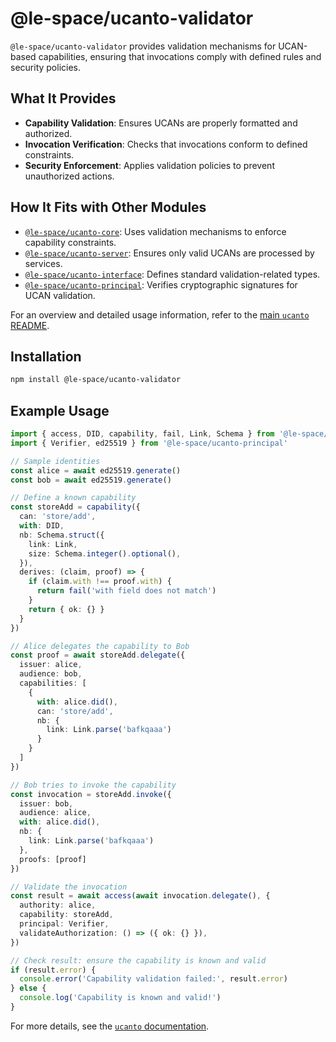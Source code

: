 # @le-space/ucanto-validator

`@le-space/ucanto-validator` provides validation mechanisms for UCAN-based capabilities, ensuring that invocations comply with defined rules and security policies.

## What It Provides
- **Capability Validation**: Ensures UCANs are properly formatted and authorized.
- **Invocation Verification**: Checks that invocations conform to defined constraints.
- **Security Enforcement**: Applies validation policies to prevent unauthorized actions.

## How It Fits with Other Modules
- [`@le-space/ucanto-core`](../core/README.md): Uses validation mechanisms to enforce capability constraints.
- [`@le-space/ucanto-server`](../server/README.md): Ensures only valid UCANs are processed by services.
- [`@le-space/ucanto-interface`](../interface/README.md): Defines standard validation-related types.
- [`@le-space/ucanto-principal`](../principal/README.md): Verifies cryptographic signatures for UCAN validation.

For an overview and detailed usage information, refer to the [main `ucanto` README](../../Readme.md).

## Installation
```sh
npm install @le-space/ucanto-validator
```

## Example Usage
```ts
import { access, DID, capability, fail, Link, Schema } from '@le-space/ucanto-validator'
import { Verifier, ed25519 } from '@le-space/ucanto-principal'

// Sample identities
const alice = await ed25519.generate()
const bob = await ed25519.generate()

// Define a known capability
const storeAdd = capability({
  can: 'store/add',
  with: DID,
  nb: Schema.struct({
    link: Link,
    size: Schema.integer().optional(),
  }),
  derives: (claim, proof) => {
    if (claim.with !== proof.with) {
      return fail('with field does not match')
    }
    return { ok: {} }
  }
})

// Alice delegates the capability to Bob
const proof = await storeAdd.delegate({
  issuer: alice,
  audience: bob,
  capabilities: [
    {
      with: alice.did(),
      can: 'store/add',
      nb: {
        link: Link.parse('bafkqaaa')
      }
    }
  ]
})

// Bob tries to invoke the capability
const invocation = storeAdd.invoke({
  issuer: bob,
  audience: alice,
  with: alice.did(),
  nb: {
    link: Link.parse('bafkqaaa')
  },
  proofs: [proof]
})

// Validate the invocation
const result = await access(await invocation.delegate(), {
  authority: alice,
  capability: storeAdd,
  principal: Verifier,
  validateAuthorization: () => ({ ok: {} }),
})

// Check result: ensure the capability is known and valid
if (result.error) {
  console.error('Capability validation failed:', result.error)
} else {
  console.log('Capability is known and valid!')
}
```

For more details, see the [`ucanto` documentation](https://github.com/storacha/ucanto).
